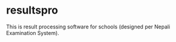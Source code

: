 resultspro
==========

This is result processing software for schools (designed per Nepali Examination System).
